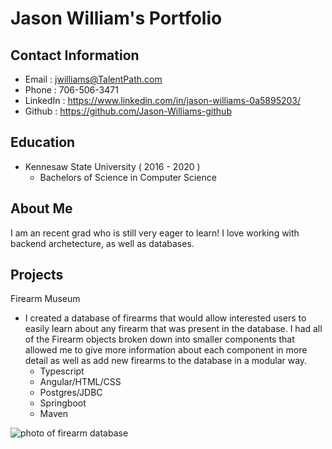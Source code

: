 # Jason William's Portfolio

## Contact Information
* Email : jwilliams@TalentPath.com
* Phone : 706-506-3471
* LinkedIn : https://www.linkedin.com/in/jason-williams-0a5895203/
* Github : https://github.com/Jason-Williams-github

## Education
* Kennesaw State University ( 2016 - 2020 )
  * Bachelors of Science in Computer Science

## About Me
I am an recent grad who is still very eager to learn! I love working with backend archetecture, as well as databases.

## Projects

Firearm Museum
* I created a database of firearms that would allow interested users to easily learn about any firearm that was present in the database. I had all of the Firearm objects broken down into smaller components that allowed me to give more information about each component in more detail as well as add new firearms to the database in a modular way.
  * Typescript
  * Angular/HTML/CSS
  * Postgres/JDBC
  * Springboot
  * Maven

![photo of firearm database](https://i.imgur.com/15HlJcm.png)
